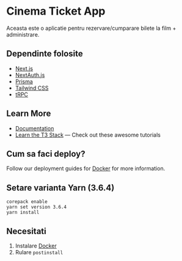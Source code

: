 # Cinema Ticket App

Aceasta este o aplicatie pentru rezervare/cumparare bilete la film + administrare.

## Dependinte folosite

- [Next.js](https://nextjs.org)
- [NextAuth.js](https://next-auth.js.org)
- [Prisma](https://prisma.io)
- [Tailwind CSS](https://tailwindcss.com)
- [tRPC](https://trpc.io)

## Learn More

- [Documentation](https://create.t3.gg/)
- [Learn the T3 Stack](https://create.t3.gg/en/faq#what-learning-resources-are-currently-available) — Check out these awesome tutorials

## Cum sa faci deploy?

Follow our deployment guides for [Docker](https://create.t3.gg/en/deployment/docker) for more information.

## Setare varianta Yarn (3.6.4)

```
corepack enable
yarn set version 3.6.4
yarn install
```

## Necesitati

1. Instalare [Docker](https://docs.docker.com/engine/install/)
2. Rulare `postinstall`
